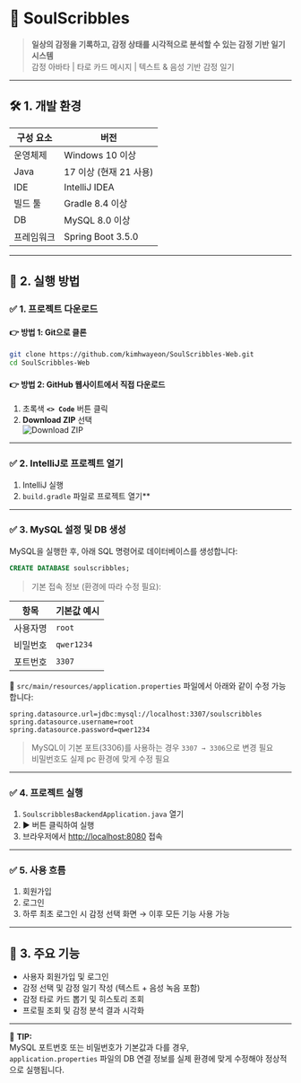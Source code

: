 # 📝 SoulScribbles  
> **일상의 감정을 기록하고, 감정 상태를 시각적으로 분석할 수 있는 감정 기반 일기 시스템**  
> 감정 아바타 | 타로 카드 메시지 | 텍스트 & 음성 기반 감정 일기

---

## 🛠️ 1. 개발 환경

| 구성 요소   | 버전                  |
|------------|-----------------------|
| 운영체제   | Windows 10 이상        |
| Java       | 17 이상 (현재 21 사용) |
| IDE        | IntelliJ IDEA         |
| 빌드 툴    | Gradle 8.4 이상        |
| DB         | MySQL 8.0 이상        |
| 프레임워크 | Spring Boot 3.5.0     |

---

## 🚀 2. 실행 방법

### ✅ 1. 프로젝트 다운로드

#### 👉 방법 1: Git으로 클론

```bash
git clone https://github.com/kimhwayeon/SoulScribbles-Web.git
cd SoulScribbles-Web
```

#### 👉 방법 2: GitHub 웹사이트에서 직접 다운로드

1. 초록색 **`<> Code`** 버튼 클릭
2. **Download ZIP** 선택  
   ![Download ZIP](https://docs.github.com/assets/images/help/repository/code-dropdown-download-zip.png)

---

### ✅ 2. IntelliJ로 프로젝트 열기

1. IntelliJ 실행
2. `build.gradle` 파일로 프로젝트 열기**

---

### ✅ 3. MySQL 설정 및 DB 생성

MySQL을 실행한 후, 아래 SQL 명령어로 데이터베이스를 생성합니다:

```sql
CREATE DATABASE soulscribbles;
```

> 기본 접속 정보 (환경에 따라 수정 필요):

| 항목       | 기본값 예시         |
|------------|---------------------|
| 사용자명   | `root`              |
| 비밀번호   | `qwer1234`          |
| 포트번호   | `3307`              |

📁 `src/main/resources/application.properties` 파일에서 아래와 같이 수정 가능합니다:

```properties
spring.datasource.url=jdbc:mysql://localhost:3307/soulscribbles
spring.datasource.username=root
spring.datasource.password=qwer1234
```

> MySQL이 기본 포트(3306)를 사용하는 경우 `3307 → 3306`으로 변경 필요  
> 비밀번호도 실제 pc 환경에 맞게 수정 필요

---

### ✅ 4. 프로젝트 실행

1. `SoulscribblesBackendApplication.java` 열기
2. ▶ 버튼 클릭하여 실행
3. 브라우저에서 [http://localhost:8080](http://localhost:8080) 접속

---

### ✅ 5. 사용 흐름

1. 회원가입
2. 로그인
3. 하루 최초 로그인 시 감정 선택 화면 → 이후 모든 기능 사용 가능

---

## 🌟 3. 주요 기능

- 사용자 회원가입 및 로그인  
- 감정 선택 및 감정 일기 작성 (텍스트 + 음성 녹음 포함)  
- 감정 타로 카드 뽑기 및 히스토리 조회  
- 프로필 조회 및 감정 분석 결과 시각화

---

📌 **TIP:**  
MySQL 포트번호 또는 비밀번호가 기본값과 다를 경우,  
`application.properties` 파일의 DB 연결 정보를 실제 환경에 맞게 수정해야 정상적으로 실행됩니다.

